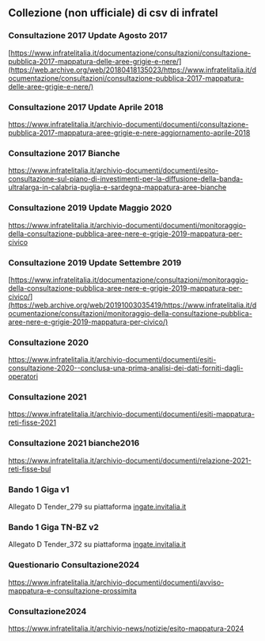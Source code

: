 ## Collezione (non ufficiale) di csv di infratel

### Consultazione 2017 Update Agosto 2017<br>
[https://www.infratelitalia.it/documentazione/consultazioni/consultazione-pubblica-2017-mappatura-delle-aree-grigie-e-nere/](https://web.archive.org/web/20180418135023/https://www.infratelitalia.it/documentazione/consultazioni/consultazione-pubblica-2017-mappatura-delle-aree-grigie-e-nere/)
### Consultazione 2017 Update Aprile 2018<br>
https://www.infratelitalia.it/archivio-documenti/documenti/consultazione-pubblica-2017-mappatura-aree-grigie-e-nere-aggiornamento-aprile-2018
### Consultazione 2017 Bianche<br>
https://www.infratelitalia.it/archivio-documenti/documenti/esito-consultazione-sul-piano-di-investimenti-per-la-diffusione-della-banda-ultralarga-in-calabria-puglia-e-sardegna-mappatura-aree-bianche
### Consultazione 2019 Update Maggio 2020<br>
https://www.infratelitalia.it/archivio-documenti/documenti/monitoraggio-della-consultazione-pubblica-aree-nere-e-grigie-2019-mappatura-per-civico
### Consultazione 2019 Update Settembre 2019<br>
[https://www.infratelitalia.it/documentazione/consultazioni/monitoraggio-della-consultazione-pubblica-aree-nere-e-grigie-2019-mappatura-per-civico/](https://web.archive.org/web/20191003035419/https://www.infratelitalia.it/documentazione/consultazioni/monitoraggio-della-consultazione-pubblica-aree-nere-e-grigie-2019-mappatura-per-civico/)
### Consultazione 2020<br>
https://www.infratelitalia.it/archivio-documenti/documenti/esiti-consultazione-2020--conclusa-una-prima-analisi-dei-dati-forniti-dagli-operatori
### Consultazione 2021<br>
https://www.infratelitalia.it/archivio-documenti/documenti/esiti-mappatura-reti-fisse-2021
### Consultazione 2021 bianche2016<br>
https://www.infratelitalia.it/archivio-documenti/documenti/relazione-2021-reti-fisse-bul
### Bando 1 Giga v1<br>
Allegato D Tender_279 su piattaforma [ingate.invitalia.it](https://ingate.invitalia.it)
### Bando 1 Giga TN-BZ v2<br>
Allegato D Tender_372 su piattaforma [ingate.invitalia.it](https://ingate.invitalia.it)
### Questionario Consultazione2024<br>
https://www.infratelitalia.it/archivio-documenti/documenti/avviso-mappatura-e-consultazione-prossimita
### Consultazione2024<br>
https://www.infratelitalia.it/archivio-news/notizie/esito-mappatura-2024
